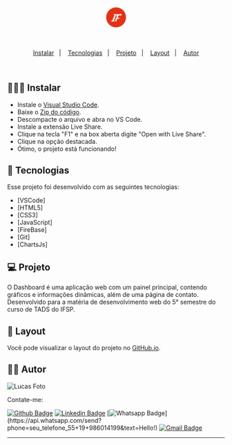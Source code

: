 <p align="center">
  <img alt="IF Dashboard" src="images/if_icon.png" width="10%">
</p>

<br>

<p align="center">
  <a href="#-instalar">Instalar</a>&nbsp;&nbsp;&nbsp;|&nbsp;&nbsp;&nbsp;
  <a href="#-tecnologias">Tecnologias</a>&nbsp;&nbsp;&nbsp;|&nbsp;&nbsp;&nbsp;
  <a href="#-projeto">Projeto</a>&nbsp;&nbsp;&nbsp;|&nbsp;&nbsp;&nbsp;
  <a href="#-layout">Layout</a>&nbsp;&nbsp;&nbsp;|&nbsp;&nbsp;&nbsp;
  <a href="#-autor">Autor</a>
</p>

<br>

## 👨🏾‍💻 Instalar  

- Instale o [Visual Studio Code](https://code.visualstudio.com/).
- Baixe o [Zip do código](https://github.com/lucas-souza19/Dashboard-DWE/tree/master).
- Descompacte o arquivo e abra no VS Code.
- Instale a extensão Live Share.
- Clique na tecla "F1" e na box aberta digite "Open with Live Share".
- Clique na opção destacada.  
- Ótimo, o projeto está funcionando!


## 🚀 Tecnologias

Esse projeto foi desenvolvido com as seguintes tecnologias:

- [VSCode]
- [HTML5]
- [CSS3]
- [JavaScript]
- [FireBase]
- [Git]
- [ChartsJs]
  
## 💻 Projeto

O Dashboard é uma aplicação web com um painel principal, contendo gráficos e informações dinâmicas, além de uma página de contato. Desenvolvido para a matéria de desenvolvimento web do 5° semestre do curso de TADS do IFSP. 

## 🔖 Layout

Você pode visualizar o layout do projeto no [GitHub.io](https://lucas-souza19.github.io/Dashboard-DWE/public/).

## ✍🏾 Autor

<img src="https://avatars.githubusercontent.com/u/62265013?s=400&u=20edcf38588be64a829cb73e1ef715ce62da8de7&v=4" width="100px;" alt="Lucas Foto"/>

Contate-me:

[![Github Badge](https://img.shields.io/badge/-Github-000?style=flat-square&logo=Github&logoColor=white&link=https://github.com/lucas-souza19)](https://github.com/lucas-souza19)
[![Linkedin Badge](https://img.shields.io/badge/-LinkedIn-blue?style=flat-square&logo=Linkedin&logoColor=white&link=https://www.linkedin.com/in/lucas-souza19/)](https://www.linkedin.com/in/lucas-souza19/)
[![Whatsapp Badge](https://img.shields.io/badge/-Whatsapp-4CA143?style=flat-square&labelColor=4CA143&logo=whatsapp&logoColor=white&link=https://api.whatsapp.com/send?phone=seu_telefone_55+19+986014199&text=Hello!)](https://api.whatsapp.com/send?phone=seu_telefone_55+19+986014199&text=Hello!)
[![Gmail Badge](https://img.shields.io/badge/-Gmail-c14438?style=flat-square&logo=Gmail&logoColor=white&link=mailto:mailto:lucassouzacps19@gmail.com)](mailto:lucassouzacps19@gmail.com)

---
